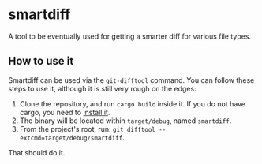 # smartdiff
A tool to be eventually used for getting a smarter diff for various file types.

## How to use it

Smartdiff can be used via the `git-difftool` command. You can follow these steps to use it,
although it is still very rough on the edges:

1. Clone the repository, and run `cargo build` inside it. If you do not have cargo, you need
to [install it](https://crates.io/).
2. The binary will be located within `target/debug`, named `smartdiff`.
3. From the project's root, run: `git difftool --extcmd=target/debug/smartdiff`.

That should do it.
